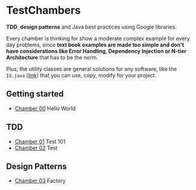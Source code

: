 TestChambers
============
**TDD**, **design patterns** and Java best practices using Google libraries.

Every chamber is thinking for show a moderate complex example for every day problems, since **text book examples are made
too simple and don't have considerations like Error Handling, Dependency Injection or N-tier Architecture** that
has to be the norm.

Plus, the utility classes are general solutions for any software, like the `Id.java` ([link](./src/main/java/util/id/Id.java)) that you can use, copy, modify
for your project.


Getting started
---------------
* [Chamber 00](./src/main/java/chamber/n00/README.md) Hello World

TDD
---
* [Chamber 01](./src/main/java/chamber/n01/README.md) Test 101
* [Chamber 02](./src/main/java/chamber/n02/README.md) Test

Design Patterns
---------------
* [Chamber 03](./src/main/java/chamber/n03/README.md) Factory
